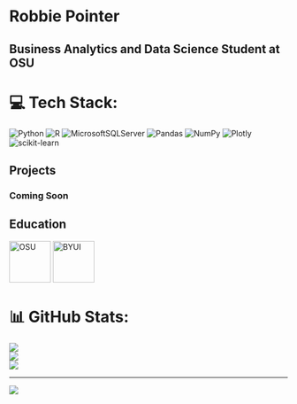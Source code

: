 # Robbie Pointer
## Business Analytics and Data Science Student at OSU

# 💻 Tech Stack:
  ![Python](https://img.shields.io/badge/python-3670A0?style=for-the-badge&logo=python&logoColor=ffdd54) ![R](https://img.shields.io/badge/r-%23276DC3.svg?style=for-the-badge&logo=r&logoColor=white) ![MicrosoftSQLServer](https://img.shields.io/badge/Microsoft%20SQL%20Sever-CC2927?style=for-the-badge&logo=microsoft%20sql%20server&logoColor=white) ![Pandas](https://img.shields.io/badge/pandas-%23150458.svg?style=for-the-badge&logo=pandas&logoColor=white) ![NumPy](https://img.shields.io/badge/numpy-%23013243.svg?style=for-the-badge&logo=numpy&logoColor=white) ![Plotly](https://img.shields.io/badge/Plotly-%233F4F75.svg?style=for-the-badge&logo=plotly&logoColor=white) ![scikit-learn](https://img.shields.io/badge/scikit--learn-%23F7931E.svg?style=for-the-badge&logo=scikit-learn&logoColor=white)
## Projects
### Coming Soon

## Education
  <img src='https://apps.okstate.edu/2010_templates/images/logo.png' alt = 'OSU' Width ='75' >
  <img src='https://brightspotcdn.byui.edu/dims4/default/3b59bf0/2147483647/strip/true/crop/560x314+22+0/resize/852x478!/format/webp/quality/90/?url=http%3A%2F%2Fbyu-idaho-brightspot.s3.amazonaws.com%2F6c%2Fa1%2Fb3306ea14ed5aef8b82a86ee39d0%2Fbyui-offical-logo-blue-01.png' alt = 'BYUI' Width ='75' >


# 📊 GitHub Stats:
![](https://github-readme-stats.vercel.app/api?username=robbiepointer&theme=dark&hide_border=false&include_all_commits=false&count_private=false)<br/>
![](https://github-readme-streak-stats.herokuapp.com/?user=robbiepointer&theme=dark&hide_border=false)<br/>
![](https://github-readme-stats.vercel.app/api/top-langs/?username=robbiepointer&theme=dark&hide_border=false&include_all_commits=false&count_private=false&layout=compact)

---
[![](https://visitcount.itsvg.in/api?id=robbiepointer&icon=0&color=3)](https://visitcount.itsvg.in)

<!-- Proudly created with GPRM ( https://gprm.itsvg.in ) -->
